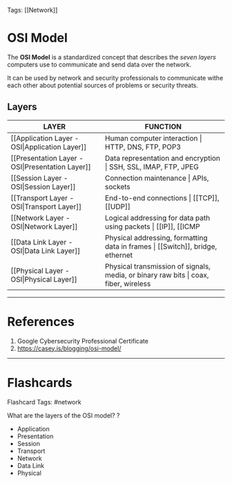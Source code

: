 Tags: [[Network]]
# OSI Model

The **OSI Model** is a standardized concept that describes the *seven layers* computers use to communicate and send data over the network.

It can be used by network and security professionals to communicate withe each other about potential sources of problems or security threats.

## Layers

| LAYER                                            | FUNCTION                                                                                                    |
| ------------------------------------------------ | ----------------------------------------------------------------------------------------------------------- |
| [[Application Layer - OSI\|Application Layer]]   | Human computer interaction \| HTTP, DNS, FTP, POP3                                                          |
| [[Presentation Layer - OSI\|Presentation Layer]] | Data representation and encryption \| SSH, SSL, IMAP, FTP, JPEG                                             |
| [[Session Layer - OSI\|Session Layer]]           | Connection maintenance \| APIs, sockets                                                                     |
| [[Transport Layer - OSI\|Transport Layer]]       | End-to-end connections \| [[TCP]], [[UDP]]                                                                  |
| [[Network Layer - OSI\|Network Layer]]           | Logical addressing for data path using packets \| [[IP]], [[ICMP|ICMP]], IGMP |
| [[Data Link Layer - OSI\|Data Link Layer]]       | Physical addressing, formatting data in frames \| [[Switch]], bridge, ethernet                              |
| [[Physical Layer - OSI\|Physical Layer]]         | Physical transmission of signals, media, or binary raw bits \| coax, fiber, wireless                        |

---
# References

1. Google Cybersecurity Professional Certificate
2. https://casey.is/blogging/osi-model/

---
# Flashcards

Flashcard Tags: #network 

What are the layers of the OSI model?
?
- Application
- Presentation
- Session
- Transport
- Network
- Data Link
- Physical
<!--SR:!2024-05-12,8,250-->